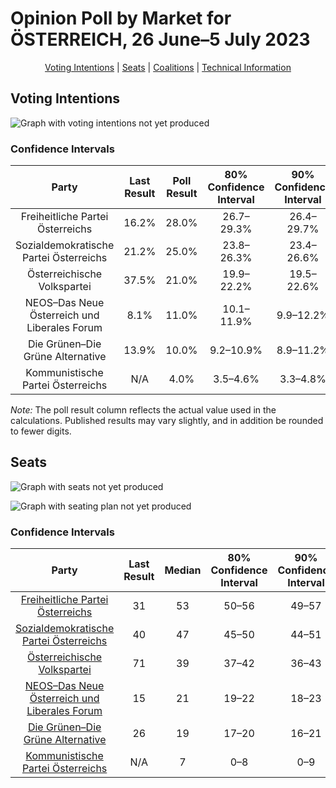 # Opinion Poll by Market for ÖSTERREICH, 26 June–5 July 2023

<p align="center"><a href="#voting-intentions">Voting Intentions</a> | <a href="#seats">Seats</a> | <a href="#coalitions">Coalitions</a> | <a href="#technical-information">Technical Information</a></p>

## Voting Intentions

![Graph with voting intentions not yet produced](2023-07-05-Market.png "Voting Intentions")

### Confidence Intervals

| Party | Last Result | Poll Result | 80% Confidence Interval | 90% Confidence Interval | 95% Confidence Interval | 99% Confidence Interval |
|:-----:|:-----------:|:-----------:|:-----------------------:|:-----------------------:|:-----------------------:|:-----------------------:|
| Freiheitliche Partei Österreichs | 16.2% | 28.0% | 26.7–29.3% |26.4–29.7% |26.1–30.0% |25.5–30.7% |
| Sozialdemokratische Partei Österreichs | 21.2% | 25.0% | 23.8–26.3% |23.4–26.6% |23.2–26.9% |22.6–27.6% |
| Österreichische Volkspartei | 37.5% | 21.0% | 19.9–22.2% |19.5–22.6% |19.3–22.8% |18.7–23.4% |
| NEOS–Das Neue Österreich und Liberales Forum | 8.1% | 11.0% | 10.1–11.9% |9.9–12.2% |9.7–12.5% |9.3–12.9% |
| Die Grünen–Die Grüne Alternative | 13.9% | 10.0% | 9.2–10.9% |8.9–11.2% |8.7–11.4% |8.4–11.9% |
| Kommunistische Partei Österreichs | N/A | 4.0% | 3.5–4.6% |3.3–4.8% |3.2–5.0% |3.0–5.3% |

*Note:* The poll result column reflects the actual value used in the calculations. Published results may vary slightly, and in addition be rounded to fewer digits.

## Seats

![Graph with seats not yet produced](2023-07-05-Market-seats.png "Seats")

![Graph with seating plan not yet produced](2023-07-05-Market-seating-plan.png "Seating Plan")

### Confidence Intervals

| Party | Last Result | Median | 80% Confidence Interval | 90% Confidence Interval | 95% Confidence Interval | 99% Confidence Interval |
|:-----:|:-----------:|:------:|:-----------------------:|:-----------------------:|:-----------------------:|:-----------------------:|
| <a href="#freiheitliche-partei-österreichs">Freiheitliche Partei Österreichs</a> | 31 | 53 | 50–56 |49–57 |49–57 |48–59 |
| <a href="#sozialdemokratische-partei-österreichs">Sozialdemokratische Partei Österreichs</a> | 40 | 47 | 45–50 |44–51 |43–51 |42–53 |
| <a href="#österreichische-volkspartei">Österreichische Volkspartei</a> | 71 | 39 | 37–42 |36–43 |36–43 |35–45 |
| <a href="#neos–das-neue-österreich-und-liberales-forum">NEOS–Das Neue Österreich und Liberales Forum</a> | 15 | 21 | 19–22 |18–23 |18–23 |17–24 |
| <a href="#die-grünen–die-grüne-alternative">Die Grünen–Die Grüne Alternative</a> | 26 | 19 | 17–20 |16–21 |16–21 |15–22 |
| <a href="#kommunistische-partei-österreichs">Kommunistische Partei Österreichs</a> | N/A | 7 | 0–8 |0–9 |0–9 |0–9 |

